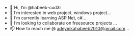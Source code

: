 - 👋 Hi, I’m @habeeb-cod3r
- 👀 I’m interested in web project, windows project...
- 🌱 I’m currently learning ASP.Net, c#...
- 💞️ I’m looking to collaborate on freesource projects ...
- 📫 How to reach me @ adeyinkahabeeb2010@gmail.com...

<!---
habeeb-cod3r/habeeb-cod3r is a ✨ special ✨ repository because its `README.md` (this file) appears on your GitHub profile.
You can click the Preview link to take a look at your changes.
--->
